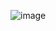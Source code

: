 ![image](https://user-images.githubusercontent.com/77222540/223907506-f6922bc2-dd60-436e-a1cb-e530229ee38f.png)
